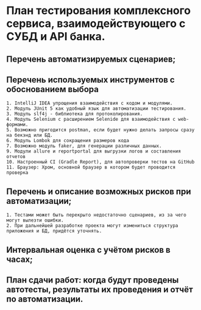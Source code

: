 # План тестирования комплексного сервиса, взаимодействующего с СУБД и API банка.

## Перечень автоматизируемых сценариев;


## Перечень используемых инструментов с обоснованием выбора

    1. IntelliJ IDEA упрощения взаимодействия с кодом и модулями.
    2. Модуль JUnit 5 как удобный язык для автоматизации тестирования.
    3. Модуль slf4j - библиотека для протоколирования.
    4. Модуль Selenium с расширением Selenide для взаимодействия с web-формами.
    5. Возможно пригодится postman, если будет нужно делать запросы сразу на бекэнд или БД.
    6. Модуль Lombok для сокращения размеров кода
    7. Возможно модуль faker, для генерации различных данных.
    9. Модули allure и reportportal для выгрузки логов и составления отчетов
    10. Настроенный CI (Gradle Report), для автопроверки тестов на GitHub
    11. Браузер: Хром, основной браузер в котором будет проводится проверка
    
## Перечень и описание возможных рисков при автоматизации;
    
    1. Тестами может быть перекрыто недостаточно сценариев, из за чего могут вылезти ошибки.
    2. При дальнейшей разработке проекта могут измениться структура приложения и БД, придётся уточнять.
    
## Интервальная оценка с учётом рисков в часах;

   
## План сдачи работ: когда будут проведены автотесты, результаты их проведения и отчёт по автоматизации.
